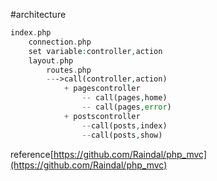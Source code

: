 #architecture
```php
index.php
	connection.php
	set variable:controller,action
	layout.php
		routes.php
		--->call(controller,action)
			+ pagescontroller
				-- call(pages,home)
				-- call(pages,error)
			+ postscontroller
				--call(posts,index)
				--call(posts,show)			
```

reference[https://github.com/Raindal/php_mvc](https://github.com/Raindal/php_mvc)